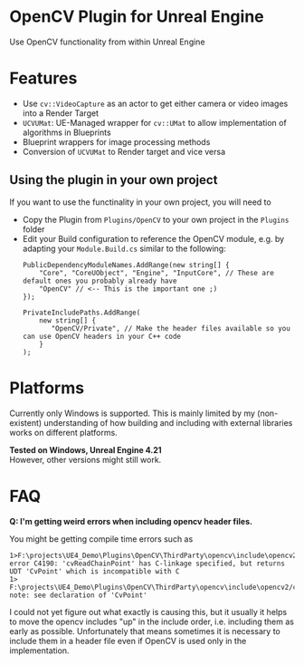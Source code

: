 # OpenCV Plugin for Unreal Engine
Use OpenCV functionality from within Unreal Engine

# Features
 * Use `cv::VideoCapture` as an actor to get either camera or video images into a Render Target
 * `UCVUMat`: UE-Managed wrapper for `cv::UMat` to allow implementation of algorithms in Blueprints
 * Blueprint wrappers for image processing methods
 * Conversion of `UCVUMat` to Render target and vice versa

## Using the plugin in your own project
If you want to use the functinality in your own project, you will need to
 * Copy the Plugin from `Plugins/OpenCV` to your own project in the `Plugins` folder
 * Edit your Build configuration to reference the OpenCV module, e.g. by adapting your `Module.Build.cs` similar to the following:
    ```CSharp
    PublicDependencyModuleNames.AddRange(new string[] { 
        "Core", "CoreUObject", "Engine", "InputCore", // These are default ones you probably already have
        "OpenCV" // <-- This is the important one ;)
    });

    PrivateIncludePaths.AddRange(
        new string[] {
           "OpenCV/Private", // Make the header files available so you can use OpenCV headers in your C++ code
        }
    );
    ```

# Platforms
Currently only Windows is supported. This is mainly limited by my (non-existent) understanding of how building and including with external libraries works on different platforms.

**Tested on Windows, Unreal Engine 4.21** <br/>
However, other versions might still work.

# FAQ
**Q: I'm getting weird errors when including opencv header files.**

You might be getting compile time errors such as 
```
1>F:\projects\UE4_Demo\Plugins\OpenCV\ThirdParty\opencv\include\opencv2/imgproc/imgproc_c.h(505): error C4190: 'cvReadChainPoint' has C-linkage specified, but returns UDT 'CvPoint' which is incompatible with C
1>  F:\projects\UE4_Demo\Plugins\OpenCV\ThirdParty\opencv\include\opencv2/core/types_c.h(866): note: see declaration of 'CvPoint'
```
I could not yet figure out what exactly is causing this, but it usually it helps to move the opencv includes "up" in the include order, i.e. including them as early as possible. Unfortunately that means sometimes it is necessary to include them in a header file even if OpenCV is used only in the implementation.